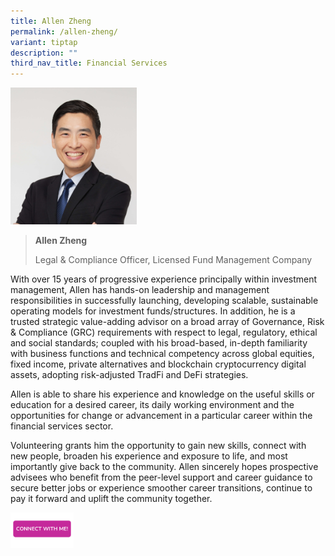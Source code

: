 ```yaml
---
title: Allen Zheng
permalink: /allen-zheng/
variant: tiptap
description: ""
third_nav_title: Financial Services
---
```

<p></p>
<div class="isomer-image-wrapper">
<img style="width: 40%;" height="auto" width="100%" alt="" src="/images/Profile Photos/Allen_Zheng_1_copy.jpg">
</div>
<p></p>
<blockquote>
<p><strong>Allen Zheng</strong>
</p>
<p>Legal &amp; Compliance Officer, Licensed Fund Management Company</p>
</blockquote>
<p></p>
<p>With over 15 years of progressive experience principally within investment
management, Allen has hands-on leadership and management responsibilities
in successfully launching, developing scalable, sustainable operating models
for investment funds/structures. In addition, he is a trusted strategic
value-adding advisor on a broad array of Governance, Risk &amp; Compliance
(GRC) requirements with respect to legal, regulatory, ethical and social
standards; coupled with his broad-based, in-depth familiarity with business
functions and technical competency across global equities, fixed income,
private alternatives and blockchain cryptocurrency digital assets, adopting
risk-adjusted TradFi and DeFi strategies.</p>
<p>Allen is able to share his experience and knowledge on the useful skills
or education for a desired career, its daily working environment and the
opportunities for change or advancement in a particular career within the
financial services sector.</p>
<p>Volunteering grants him the opportunity to gain new skills, connect with
new people, broaden his experience and exposure to life, and most importantly
give back to the community. Allen sincerely hopes prospective advisees
who benefit from the peer-level support and career guidance to secure better
jobs or experience smoother career transitions, continue to pay it forward
and uplift the community together.</p>
<p></p>
<p></p><a class="isomer-image-wrapper" href="https://form.gov.sg/677f3e04eb813d124e0ee27c"><img style="width: 20%;" height="auto" width="100%" alt="" src="/images/CONNECT_WITH_ME.png"></a>
<p></p>